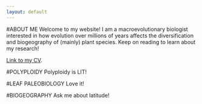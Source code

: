 ```yaml
---
layout: default
---
```

#ABOUT ME
Welcome to my website! I am a macroevolutionary biologist interested in how evolution over millions of years affects the diversification and biogeography of (mainly) plant species. Keep on reading to learn about my research!

[Link to my CV](./cv_page.html).

#POLYPLOIDY
Polyploidy is LIT!

#LEAF PALEOBIOLOGY
Love it!

#BIOGEOGRAPHY
Ask me about latitude!
